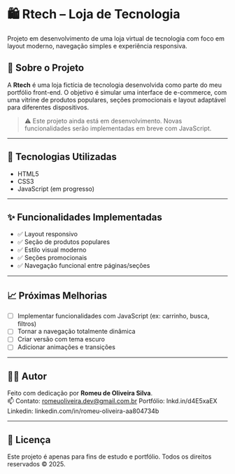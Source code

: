 # 🛍️ Rtech – Loja de Tecnologia

Projeto em desenvolvimento de uma loja virtual de tecnologia com foco em layout moderno, navegação simples e experiência responsiva.


## 📌 Sobre o Projeto

A **Rtech** é uma loja fictícia de tecnologia desenvolvida como parte do meu portfólio front-end. O objetivo é simular uma interface de e-commerce, com uma vitrine de produtos populares, seções promocionais e layout adaptável para diferentes dispositivos.

> ⚠️ Este projeto ainda está em desenvolvimento. Novas funcionalidades serão implementadas em breve com JavaScript.

---

## 🧪 Tecnologias Utilizadas

- HTML5
- CSS3
- JavaScript (em progresso)

---

## ✨ Funcionalidades Implementadas

- ✅ Layout responsivo
- ✅ Seção de produtos populares
- ✅ Estilo visual moderno
- ✅ Seções promocionais
- ✅ Navegação funcional entre páginas/seções

---


## 📈 Próximas Melhorias

- [ ] Implementar funcionalidades com JavaScript (ex: carrinho, busca, filtros)
- [ ] Tornar a navegação totalmente dinâmica
- [ ] Criar versão com tema escuro
- [ ] Adicionar animações e transições

---

## 🧑‍💻 Autor

Feito com dedicação por **Romeu de Oliveira Silva**.  
📫 Contato: romeuoliveira.dev@gmail.com.br
  Portfólio: lnkd.in/d4E5xaEX
  Linkedin: linkedin.com/in/romeu-oliveira-aa804734b

---

## 📝 Licença

Este projeto é apenas para fins de estudo e portfólio. Todos os direitos reservados © 2025.

